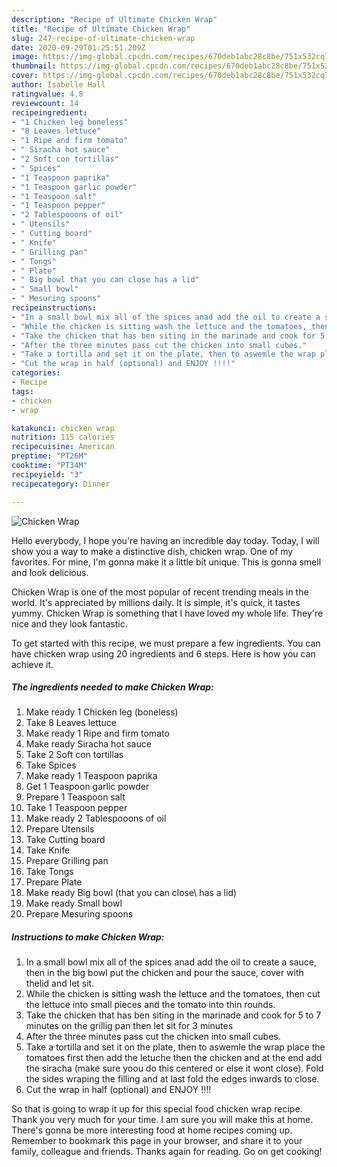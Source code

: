 ```yaml
---
description: "Recipe of Ultimate Chicken Wrap"
title: "Recipe of Ultimate Chicken Wrap"
slug: 247-recipe-of-ultimate-chicken-wrap
date: 2020-09-29T01:25:51.209Z
image: https://img-global.cpcdn.com/recipes/670deb1abc28c8be/751x532cq70/chicken-wrap-recipe-main-photo.jpg
thumbnail: https://img-global.cpcdn.com/recipes/670deb1abc28c8be/751x532cq70/chicken-wrap-recipe-main-photo.jpg
cover: https://img-global.cpcdn.com/recipes/670deb1abc28c8be/751x532cq70/chicken-wrap-recipe-main-photo.jpg
author: Isabelle Hall
ratingvalue: 4.8
reviewcount: 14
recipeingredient:
- "1 Chicken leg boneless"
- "8 Leaves lettuce"
- "1 Ripe and firm tomato"
- " Siracha hot sauce"
- "2 Soft con tortillas"
- " Spices"
- "1 Teaspoon paprika"
- "1 Teaspoon garlic powder"
- "1 Teaspoon salt"
- "1 Teaspoon pepper"
- "2 Tablespooons of oil"
- " Utensils"
- " Cutting board"
- " Knife"
- " Grilling pan"
- " Tongs"
- " Plate"
- " Big bowl that you can close has a lid"
- " Small bowl"
- " Mesuring spoons"
recipeinstructions:
- "In a small bowl mix all of the spices anad add the oil to create a sauce, then in the big bowl put the chicken and pour the sauce, cover with thelid and let sit."
- "While the chicken is sitting wash the lettuce and the tomatoes, then cut the lettuce into small pieces and the tomato into thin rounds."
- "Take the chicken that has ben siting in the marinade and cook for 5 to 7 minutes on the grillig pan then let sit for 3 minutes"
- "After the three minutes pass cut the chicken into small cubes."
- "Take a tortilla and set it on the plate, then to aswemle the wrap place the tomatoes first then add the letuche then the chicken and at the end add the siracha (make sure yoou do this centered or else it wont close). Fold the sides wraping the filling and at last fold the edges inwards to close."
- "Cut the wrap in half (optional) and ENJOY !!!!"
categories:
- Recipe
tags:
- chicken
- wrap

katakunci: chicken wrap 
nutrition: 115 calories
recipecuisine: American
preptime: "PT26M"
cooktime: "PT34M"
recipeyield: "3"
recipecategory: Dinner

---
```



![Chicken Wrap](https://img-global.cpcdn.com/recipes/670deb1abc28c8be/751x532cq70/chicken-wrap-recipe-main-photo.jpg)

Hello everybody, I hope you're having an incredible day today. Today, I will show you a way to make a distinctive dish, chicken wrap. One of my favorites. For mine, I'm gonna make it a little bit unique. This is gonna smell and look delicious.

Chicken Wrap is one of the most popular of recent trending meals in the world. It's appreciated by millions daily. It is simple, it's quick, it tastes yummy. Chicken Wrap is something that I have loved my whole life. They're nice and they look fantastic.




To get started with this recipe, we must prepare a few ingredients. You can have chicken wrap using 20 ingredients and 6 steps. Here is how you can achieve it.

<!--inarticleads1-->

##### The ingredients needed to make Chicken Wrap:

1. Make ready 1 Chicken leg (boneless)
1. Take 8 Leaves lettuce
1. Make ready 1 Ripe and firm tomato
1. Make ready  Siracha hot sauce
1. Take 2 Soft con tortillas
1. Take  Spices
1. Make ready 1 Teaspoon paprika
1. Get 1 Teaspoon garlic powder
1. Prepare 1 Teaspoon salt
1. Take 1 Teaspoon pepper
1. Make ready 2 Tablespooons of oil
1. Prepare  Utensils
1. Take  Cutting board
1. Take  Knife
1. Prepare  Grilling pan
1. Take  Tongs
1. Prepare  Plate
1. Make ready  Big bowl (that you can close\ has a lid)
1. Make ready  Small bowl
1. Prepare  Mesuring spoons




<!--inarticleads2-->

##### Instructions to make Chicken Wrap:

1. In a small bowl mix all of the spices anad add the oil to create a sauce, then in the big bowl put the chicken and pour the sauce, cover with thelid and let sit.
1. While the chicken is sitting wash the lettuce and the tomatoes, then cut the lettuce into small pieces and the tomato into thin rounds.
1. Take the chicken that has ben siting in the marinade and cook for 5 to 7 minutes on the grillig pan then let sit for 3 minutes
1. After the three minutes pass cut the chicken into small cubes.
1. Take a tortilla and set it on the plate, then to aswemle the wrap place the tomatoes first then add the letuche then the chicken and at the end add the siracha (make sure yoou do this centered or else it wont close). Fold the sides wraping the filling and at last fold the edges inwards to close.
1. Cut the wrap in half (optional) and ENJOY !!!!




So that is going to wrap it up for this special food chicken wrap recipe. Thank you very much for your time. I am sure you will make this at home. There's gonna be more interesting food at home recipes coming up. Remember to bookmark this page in your browser, and share it to your family, colleague and friends. Thanks again for reading. Go on get cooking!
